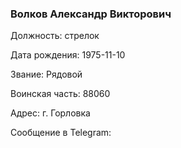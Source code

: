 ### Волков Александр Викторович

Должность: стрелок

Дата рождения: 1975-11-10

Звание: Рядовой

Воинская часть: 88060

Адрес: г. Горловка

Сообщение в Telegram: []()
